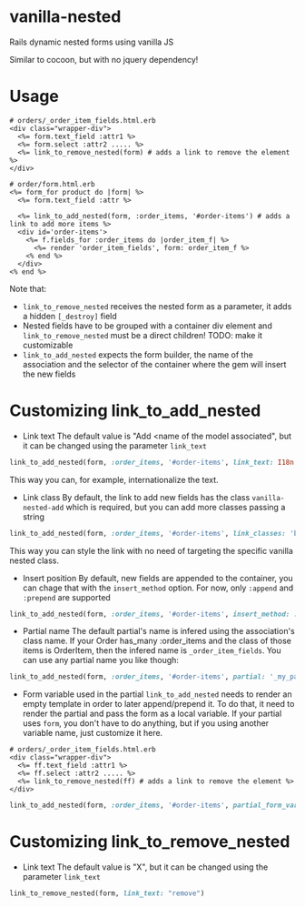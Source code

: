 # vanilla-nested
Rails dynamic nested forms using vanilla JS

Similar to cocoon, but with no jquery dependency!

# Usage

``` HTML+ERB
# orders/_order_item_fields.html.erb
<div class="wrapper-div">
  <%= form.text_field :attr1 %>
  <%= form.select :attr2 ..... %>
  <%= link_to_remove_nested(form) # adds a link to remove the element %>
</div>
```

``` HTML+ERB
# order/form.html.erb
<%= form_for product do |form| %>
  <%= form.text_field :attr %>
  
  <%= link_to_add_nested(form, :order_items, '#order-items') # adds a link to add more items %>
  <div id='order-items'>
    <%= f.fields_for :order_items do |order_item_f| %>
      <%= render 'order_item_fields', form: order_item_f %>
    <% end %>
  </div>
<% end %>
```

Note that:
- `link_to_remove_nested` receives the nested form as a parameter, it adds a hidden `[_destroy]` field
- Nested fields have to be grouped with a container div element and `link_to_remove_nested` must be a direct children! TODO: make it customizable
- `link_to_add_nested` expects the form builder, the name of the association and the selector of the container where the gem will insert the new fields

# Customizing link_to_add_nested
* Link text
The default value is "Add <name of the model associated", but it can be changed using the parameter `link_text`

``` Ruby
link_to_add_nested(form, :order_items, '#order-items', link_text: I18n.t(:some_key))
```
This way you can, for example, internationalize the text.

* Link class
By default, the link to add new fields has the class `vanilla-nested-add` which is required, but you can add more classes passing a string
``` Ruby
link_to_add_nested(form, :order_items, '#order-items', link_classes: 'btn btn-primary')
```
This way you can style the link with no need of targeting the specific vanilla nested class.

* Insert position
By default, new fields are appended to the container, you can chage that with the `insert_method` option. For now, only `:append` and `:prepend` are supported
``` Ruby
link_to_add_nested(form, :order_items, '#order-items', insert_method: :prepend)
```

* Partial name
The default partial's name is infered using the association's class name. If your Order has_many :order_items and the class of those items is OrderItem, then the infered name is `_order_item_fields`. You can use any partial name you like though:
``` Ruby
link_to_add_nested(form, :order_items, '#order-items', partial: '_my_partial')
```

* Form variable used in the partial
`link_to_add_nested` needs to render an empty template in order to later append/prepend it. To do that, it need to render the partial and pass the form as a local variable. If your partial uses `form`, you don't have to do anything, but if you using another variable name, just customize it here.

``` HTML+ERB
# orders/_order_item_fields.html.erb
<div class="wrapper-div">
  <%= ff.text_field :attr1 %>
  <%= ff.select :attr2 ..... %>
  <%= link_to_remove_nested(ff) # adds a link to remove the element %>
</div>
```

``` Ruby
link_to_add_nested(form, :order_items, '#order-items', partial_form_variable: :ff)
```

# Customizing link_to_remove_nested
* Link text
The default value is "X", but it can be changed using the parameter `link_text`

``` Ruby
link_to_remove_nested(form, link_text: "remove")
```

